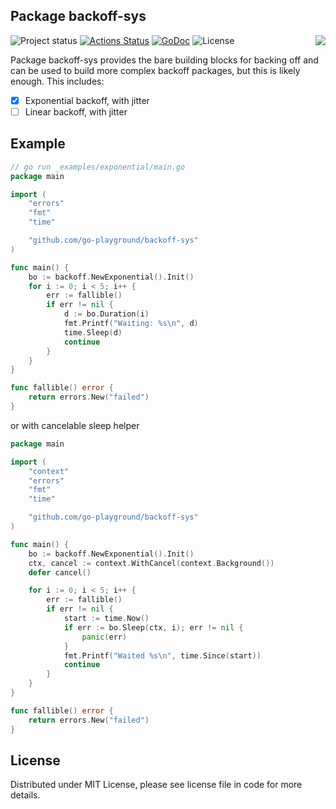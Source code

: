 ## Package backoff-sys

<img align="right" src="https://raw.githubusercontent.com/go-playground/backoff-sys/master/logo.jpg">![Project status](https://img.shields.io/badge/version-1.2.0-green.svg)
[![Actions Status](https://github.com/go-playground/backoff-sys/workflows/Lint%20%26%20Test/badge.svg)](https://github.com/go-playground/backoff-sys/actions)
[![GoDoc](https://godoc.org/github.com/go-playground/backoff-sys?status.svg)](https://pkg.go.dev/github.com/go-playground/backoff-sys)
![License](https://img.shields.io/dub/l/vibe-d.svg)

Package backoff-sys provides the bare building blocks for backing off and can be used to build more complex backoff packages, but this is likely enough.
This includes:
- [x] Exponential backoff, with jitter
- [ ] Linear backoff, with jitter

Example
-------
```go
// go run _examples/exponential/main.go
package main

import (
	"errors"
	"fmt"
	"time"

	"github.com/go-playground/backoff-sys"
)

func main() {
	bo := backoff.NewExponential().Init()
	for i := 0; i < 5; i++ {
		err := fallible()
		if err != nil {
			d := bo.Duration(i)
			fmt.Printf("Waiting: %s\n", d)
			time.Sleep(d)
			continue
		}
	}
}

func fallible() error {
	return errors.New("failed")
}
```

or with cancelable sleep helper

```go
package main

import (
	"context"
	"errors"
	"fmt"
	"time"

	"github.com/go-playground/backoff-sys"
)

func main() {
	bo := backoff.NewExponential().Init()
	ctx, cancel := context.WithCancel(context.Background())
	defer cancel()

	for i := 0; i < 5; i++ {
		err := fallible()
		if err != nil {
			start := time.Now()
			if err := bo.Sleep(ctx, i); err != nil {
				panic(err)
			}
			fmt.Printf("Waited %s\n", time.Since(start))
			continue
		}
	}
}

func fallible() error {
	return errors.New("failed")
}
``` 

License
------
Distributed under MIT License, please see license file in code for more details.
